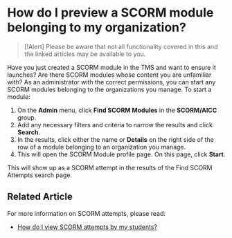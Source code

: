 # How do I preview a SCORM module belonging to my organization?

> [!Alert] Please be aware that not all functionality covered in this and the linked articles may be available to you.

Have you just created a SCORM module in the TMS and want to ensure it launches? Are there SCORM modules whose content you are unfamiliar with? As an administrator with the correct permissions, you can start any SCORM modules belonging to the organizations you manage. To start a module:

1. On the **Admin** menu, click **Find SCORM Modules** in the **SCORM/AICC** group.
1. Add any necessary filters and criteria to narrow the results and click **Search**.
1. In the results, click either the name or **Details** on the right side of the row of a module belonging to an organization you manage.
1. This will open the SCORM Module profile page. On this page, click **Start**.

This will show up as a SCORM attempt in the results of the Find SCORM Attempts search page.

## Related Article
For more information on SCORM attempts, please read:
- [How do I view SCORM attempts by my students?](view-scorm-attempts.md)
